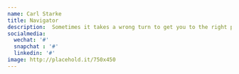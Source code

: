 ```yaml
---
name: Carl Starke
title: Navigator
description:  Sometimes it takes a wrong turn to get you to the right place.
socialmedia:
  wechat: '#'
  snapchat : '#'
  linkedin: '#'
image: http://placehold.it/750x450
---
```

